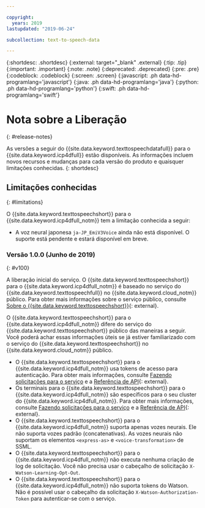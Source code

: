 ```yaml
---

copyright:
  years: 2019
lastupdated: "2019-06-24"

subcollection: text-to-speech-data

---
```


{:shortdesc: .shortdesc}
{:external: target="_blank" .external}
{:tip: .tip}
{:important: .important}
{:note: .note}
{:deprecated: .deprecated}
{:pre: .pre}
{:codeblock: .codeblock}
{:screen: .screen}
{:javascript: .ph data-hd-programlang='javascript'}
{:java: .ph data-hd-programlang='java'}
{:python: .ph data-hd-programlang='python'}
{:swift: .ph data-hd-programlang='swift'}

# Nota sobre a Liberação
{: #release-notes}

As versões a seguir do {{site.data.keyword.texttospeechdatafull}} para o {{site.data.keyword.icp4dfull}} estão disponíveis. As informações incluem novos recursos e mudanças para cada versão do produto e quaisquer limitações conhecidas.
{: shortdesc}

## Limitações conhecidas
{: #limitations}

O {{site.data.keyword.texttospeechshort}} para o {{site.data.keyword.icp4dfull_notm}} tem a limitação conhecida a seguir:

-   A voz neural japonesa `ja-JP_EmiV3Voice` ainda não está disponível. O suporte está pendente e estará disponível em breve.

### Versão 1.0.0 (Junho de 2019)
{: #v100}

A liberação inicial do serviço. O {{site.data.keyword.texttospeechshort}} para o {{site.data.keyword.icp4dfull_notm}} é baseado no serviço do {{site.data.keyword.texttospeechfull}} no {{site.data.keyword.cloud_notm}} público. Para obter mais informações sobre o serviço público, consulte [Sobre o {{site.data.keyword.texttospeechshort}}](https://{DomainName}/docs/services/text-to-speech?topic=text-to-speech-about#about){: external}.

O {{site.data.keyword.texttospeechshort}} para o {{site.data.keyword.icp4dfull_notm}} difere do serviço do {{site.data.keyword.texttospeechshort}} público das maneiras a seguir. Você poderá achar essas informações úteis se já estiver familiarizado com o serviço do {{site.data.keyword.texttospeechshort}} no {{site.data.keyword.cloud_notm}} público.

-   O {{site.data.keyword.texttospeechshort}} para o {{site.data.keyword.icp4dfull_notm}} usa tokens de acesso para autenticação. Para obter mais informações, consulte [Fazendo solicitações para o serviço](/docs/services/text-to-speech-data?topic=text-to-speech-data-making-requests) e a [Referência de API](https://{DomainName}/apidocs/text-to-speech-data){: external}.
-   Os terminais para o {{site.data.keyword.texttospeechshort}} para o {{site.data.keyword.icp4dfull_notm}} são específicos para o seu cluster do {{site.data.keyword.icp4dfull_notm}}. Para obter mais informações, consulte [Fazendo solicitações para o serviço](/docs/services/text-to-speech-data?topic=text-to-speech-data-making-requests) e a [Referência de API](https://{DomainName}/apidocs/text-to-speech-data){: external}.
-   O {{site.data.keyword.texttospeechshort}} para o {{site.data.keyword.icp4dfull_notm}} suporta apenas vozes neurais. Ele não suporta vozes padrão (concatenativas). As vozes neurais não suportam os elementos `<express-as>` e `<voice-transformation>` de SSML.
-   O {{site.data.keyword.texttospeechshort}} para o {{site.data.keyword.icp4dfull_notm}} não executa nenhuma criação de log de solicitação. Você não precisa usar o cabeçalho de solicitação `X-Watson-Learning-Opt-Out`.
-   O {{site.data.keyword.texttospeechshort}} para o {{site.data.keyword.icp4dfull_notm}} não suporta tokens do Watson. Não é possível usar o cabeçalho da solicitação `X-Watson-Authorization-Token` para autenticar-se com o serviço.
